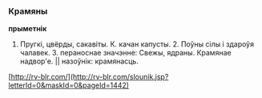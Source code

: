 ### Крамяны
**прыметнік**

1. Пругкі, цвёрды, сакавіты. К. качан капусты. 2. Поўны сілы і здароўя чалавек. 3. пераноснае значэнне: Свежы, ядраны. Крамянае надвор'е. || назоўнік: крамянасць.

<a rel="author">[http://rv-blr.com/](http://rv-blr.com/slounik.jsp?letterId=0&maskId=0&pageId=1442)</a>
